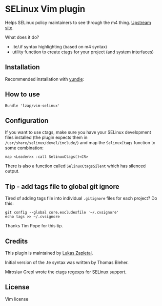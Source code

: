 # SELinux Vim plugin

Helps SELinux policy maintainers to see through the m4 thing.
[Upstream site](https://github.com/lzap/vim-selinux).

What does it do?

* .te/.if syntax highlighting (based on m4 syntax)
* utility function to create ctags for your project (and system interfaces)

## Installation

Recommended installation with [vundle](https://github.com/gmarik/vundle):

## How to use

```vim
Bundle 'lzap/vim-selinux'
```
## Configuration

If you want to use ctags, make sure you have your SELinux development files
installed (the plugin expects them in `/usr/share/selinux/devel/include/`) and
map the `SelinuxCtags` function to some combination:

```vim
map <Leader>x :call SelinuxCtags()<CR>
```

There is also a function called `SelinuxCtagsSilent` which has silenced output.

## Tip - add tags file to global git ignore

Tired of adding tags file into individual `.gitignore` files for each project?
Do this:

    git config --global core.excludesfile '~/.cvsignore'
    echo tags >> ~/.cvsignore

Thanks Tim Pope for this tip.

## Credits

This plugin is maintained by [Lukas Zapletal](http://lukas.zapletalovi.com).

Initial version of the .te syntax was written by Thomas Bleher.

Miroslav Grepl wrote the ctags regexps for SELinux support.

## License

Vim license
